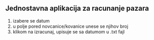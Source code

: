 ## Jednostavna aplikacija za racunanje pazara

1. izabere se datum
2. u polje pored novcanice/kovanice unese se njihov broj
3. klikom na izracunaj, upisuje se sa datumom u .txt fajl
